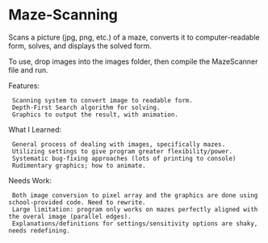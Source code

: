 # Maze-Scanning
Scans a picture (jpg, png, etc.) of a maze, converts it to computer-readable form, solves, and displays the solved form.

To use, drop images into the images folder, then compile the MazeScanner file and run.

Features:

     Scanning system to convert image to readable form.
     Depth-First Search algorithm for solving.
     Graphics to output the result, with animation.
     
     
What I Learned:

     General process of dealing with images, specifically mazes.
     Utilizing settings to give program greater flexibility/power.
     Systematic bug-fixing approaches (lots of printing to console)
     Rudimentary graphics; how to animate.
     
Needs Work:

     Both image conversion to pixel array and the graphics are done using school-provided code. Need to rewrite.
     Large limitation: program only works on mazes perfectly aligned with the overal image (parallel edges).
     Explanations/definitions for settings/sensitivity options are shaky, needs redefining.
